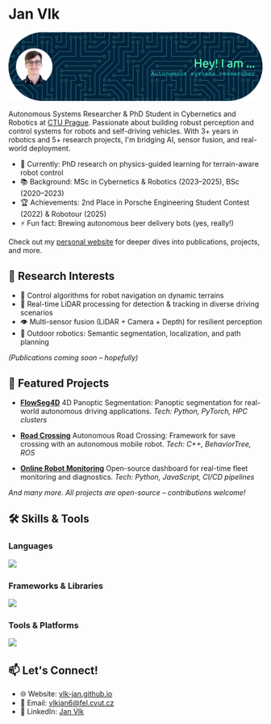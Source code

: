 <!--
**vlk-jan/vlk-jan** is a ✨ _special_ ✨ repository because its `README.md` (this file) appears on your GitHub profile.
-->
# Jan Vlk

![Profile Banner](/assets/banner.png)

Autonomous Systems Researcher & PhD Student in Cybernetics and Robotics at [CTU Prague](https://www.cvut.cz/en). Passionate about building robust perception and control systems for robots and self-driving vehicles. With 3+ years in robotics and 5+ research projects, I'm bridging AI, sensor fusion, and real-world deployment.

- 🔭 Currently: PhD research on physics-guided learning for terrain-aware robot control
- 📚 Background: MSc in Cybernetics & Robotics (2023–2025), BSc (2020–2023)
- 🏆 Achievements: 2nd Place in Porsche Engineering Student Contest (2022) & Robotour (2025)
- ⚡ Fun fact: Brewing autonomous beer delivery bots (yes, really!)

Check out my [personal website](https://vlk-jan.github.io/) for deeper dives into publications, projects, and more.

## 🔬 Research Interests

- 🤖 Control algorithms for robot navigation on dynamic terrains
- 🚗 Real-time LiDAR processing for detection & tracking in diverse driving scenarios
- 👁️ Multi-sensor fusion (LiDAR + Camera + Depth) for resilient perception
- 🌳 Outdoor robotics: Semantic segmentation, localization, and path planning

*(Publications coming soon – hopefully)*

## 🚀 Featured Projects

- **[FlowSeg4D](https://github.com/ctu-vras/FlowSeg4D)**
  4D Panoptic Segmentation: Panoptic segmentation for real-world autonomous driving applications.
  *Tech: Python, PyTorch, HPC clusters*

- **[Road Crossing](https://github.com/vlk-jan/road_crossing)**
  Autonomous Road Crossing: Framework for save crossing with an autonomous mobile robot.
  *Tech: C++, BehaviorTree, ROS*

- **[Online Robot Monitoring](https://github.com/aleskucera/robot_tracker)**
  Open-source dashboard for real-time fleet monitoring and diagnostics.
  *Tech: Python, JavaScript, CI/CD pipelines*

*And many more. All projects are open-source – contributions welcome!*

## 🛠️ Skills & Tools

### Languages
<p align="left">
  <a href="https://skillicons.dev">
    <img src="https://skillicons.dev/icons?i=python,cpp,latex,c,matlab,bash" />
  </a>
</p>

### Frameworks & Libraries
<p align="left">
  <a href="https://skillicons.dev">
    <img src="https://skillicons.dev/icons?i=ros,pytorch,opencv" />
  </a>
</p>

### Tools & Platforms
<p align="left">
  <a href="https://skillicons.dev">
    <img src="https://skillicons.dev/icons?i=git,docker,linux,vim,gazebo" />
  </a>
</p>

## 📫 Let's Connect!

- 🌐 Website: [vlk-jan.github.io](https://vlk-jan.github.io/)
- 📧 Email: vlkjan6@fel.cvut.cz
- 💼 LinkedIn: [Jan Vlk](https://www.linkedin.com/in/jan-vlk-148817237)
